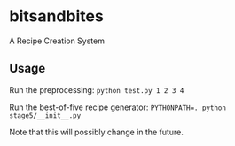 bitsandbites
============

A Recipe Creation System

Usage
-----

Run the preprocessing:
`python test.py 1 2 3 4`

Run the best-of-five recipe generator:
`PYTHONPATH=. python stage5/__init__.py`

Note that this will possibly change in the future.
